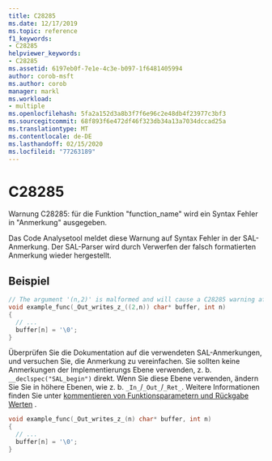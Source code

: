 ```yaml
---
title: C28285
ms.date: 12/17/2019
ms.topic: reference
f1_keywords:
- C28285
helpviewer_keywords:
- C28285
ms.assetid: 6197eb0f-7e1e-4c3e-b097-1f6481405994
author: corob-msft
ms.author: corob
manager: markl
ms.workload:
- multiple
ms.openlocfilehash: 5fa2a152d3a8b3f7f6e96c2e48db4f23977c3bf3
ms.sourcegitcommit: 68f893f6e472df46f323db34a13a7034dccad25a
ms.translationtype: MT
ms.contentlocale: de-DE
ms.lasthandoff: 02/15/2020
ms.locfileid: "77263189"
---
```

# <a name="c28285"></a>C28285
Warnung C28285: für die Funktion "function_name" wird ein Syntax Fehler in "Anmerkung" ausgegeben.

 Das Code Analysetool meldet diese Warnung auf Syntax Fehler in der SAL-Anmerkung.  Der SAL-Parser wird durch Verwerfen der falsch formatierten Anmerkung wieder hergestellt.

## <a name="example"></a>Beispiel

```cpp
// The argument '(n,2)' is malformed and will cause a C28285 warning after the _Out_writes_z_ macro is expanded.
void example_func(_Out_writes_z_((2,n)) char* buffer, int n)
{
  // ...
  buffer[n] = '\0';
}
```

Überprüfen Sie die Dokumentation auf die verwendeten SAL-Anmerkungen, und versuchen Sie, die Anmerkung zu vereinfachen.  Sie sollten keine Anmerkungen der Implementierungs Ebene verwenden, z. b. `__declspec("SAL_begin")` direkt. Wenn Sie diese Ebene verwenden, ändern Sie Sie in höhere Ebenen, wie z. b. `_In_`/`_Out_`/`_Ret_`.  Weitere Informationen finden Sie unter [kommentieren von Funktionsparametern und Rückgabe Werten](annotating-function-parameters-and-return-values.md) .

```cpp
void example_func(_Out_writes_z_(n) char* buffer, int n)
{
  // ...
  buffer[n] = '\0';
}
```
